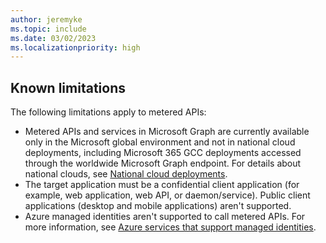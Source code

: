 ```yaml
---
author: jeremyke
ms.topic: include
ms.date: 03/02/2023
ms.localizationpriority: high
---
```

## Known limitations

The following limitations apply to metered APIs:

- Metered APIs and services in Microsoft Graph are currently available only in the Microsoft global environment and not in national cloud deployments, including Microsoft 365 GCC deployments accessed through the worldwide Microsoft Graph endpoint. For details about national clouds, see [National cloud deployments](/graph/deployments).
- The target application must be a confidential client application (for example, web application, web API, or daemon/service). Public client applications (desktop and mobile applications) aren't supported.
- Azure managed identities aren't supported to call metered APIs. For more information, see [Azure services that support managed identities](/entra/identity/managed-identities-azure-resources/managed-identities-status).
